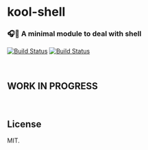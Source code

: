 # kool-shell
### :headphones::microphone: A minimal module to deal with shell

[![Build Status](https://ci.appveyor.com/api/projects/status/gbly7xetfdom66n9/branch/v1?svg=true)](https://ci.appveyor.com/project/pqml/kool-shell/branch/v1)
[![Build Status](https://secure.travis-ci.org/pqml/kool-shell.svg?branch=v1)](https://travis-ci.org/pqml/kool-shell)

<br>

## WORK IN PROGRESS

<br>

## License
MIT.
